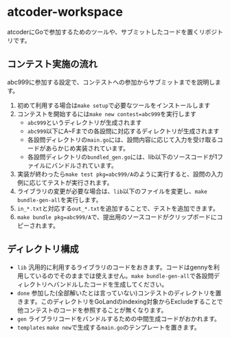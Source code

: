 # atcoder-workspace

atcoderにGoで参加するためのツールや、サブミットしたコードを置くリポジトリです。

## コンテスト実施の流れ
abc999に参加する設定で、コンテストへの参加からサブミットまでを説明します。

1. 初めて利用する場合は`make setup`で必要なツールをインストールします
1. コンテストを開始するには`make new contest=abc999`を実行します
    * `abc999`というディレクトリが生成されます
    * `abc999`以下にA~Fまでの各設問に対応するディレクトリが生成されます
    * 各設問ディレクトリの`main.go`には、設問内容に応じて入力を受け取るコードがあらかじめ実装されています。
    * 各設問ディレクトリの`bundled_gen.go`には、lib以下のソースコードが1ファイルにバンドルされています。
1. 実装が終わったら`make test pkg=abc999/A`のように実行すると、設問の入力例に応じてテストが実行されます。
1. ライブラリの変更が必要な場合は、`lib`以下のファイルを変更し、`make bundle-gen-all`を実行します。
1. `in_*.txt`と対応する`out_*.txt`を追加することで、テストを追加できます。
1. `make bundle pkg=abc999/A`で、提出用のソースコードがクリップボードにコピーされます。

## ディレクトリ構成

* `lib` 汎用的に利用するライブラリのコードをおきます。コードはgennyを利用しているのでそのままでは使えません。`make bundle-gen-all`で各設問ディレクトリへバンドルしたコードを生成してください。
* `done` 参加した(全部解いたとは言っていない)コンテストのディレクトリを置きます。このディレクトリをGoLandのindexing対象からExcludeすることで他コンテストのコードを参照することが無くなります。
* `gen` ライブラリコードをバンドルするための中間生成コードがおかれます。
* `templates` `make new`で生成する`main.go`のテンプレートを置きます。
